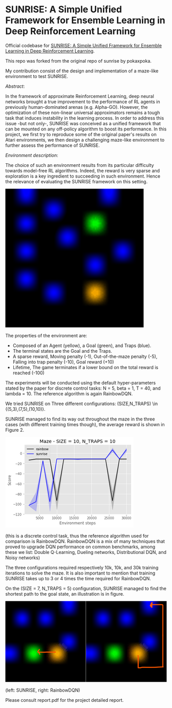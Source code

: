 # SUNRISE: A Simple Unified Framework for Ensemble Learning in Deep Reinforcement Learning

Official codebase for [SUNRISE: A Simple Unified Framework for Ensemble Learning in Deep Reinforcement Learning](https://arxiv.org/abs/2007.04938). 

This repo was forked from the original repo of sunrise by pokaxpoka.

My contribution consist of the design and implementation of a maze-like environment to test SUNRISE.


*Abstract*:

In the framework of approximate Reinforcement Learning, deep neural networks brought a true improvement to the performance of RL agents in previously human-dominated arenas (e.g. Alpha-GO). However, the optimization of these non-linear universal approximators remains a tough task that induces instability in the learning process. In order to address this issue -but not only-, SUNRISE was conceived as a unified framework that can be mounted on any off-policy algorithm to boost its performance. In this project, we first try to reproduce some of the original paper's results on Atari environments, we then design a challenging maze-like environment to further assess the performance of SUNRISE.

*Environment description*:

The choice of such an environment results from its particular difficulty towards model-free RL algorithms. Indeed, the reward is very sparse and exploration is a key ingredient to succeeding in such environment. Hence the relevance of evaluating the SUNRISE framework on this setting.

<img src="maze.png" 
  alt="1"/>

The properties of the environment are:

* Composed of an Agent (yellow), a Goal (green), and Traps (blue).
* The terminal states are the Goal and the Traps.
* A sparse reward, Moving penalty (-1), Out-of-the-maze penalty (-5), Falling into trap penalty (-10), Goal reward (+10)
* Lifetime, The game terminates if a lower bound on the total reward is reached (-100)


The experiments will be conducted using the default hyper-parameters stated by the paper for discrete control tasks: N = 5, beta = 1, T = 40, and lambda = 10. The reference algorithm is again RainbowDQN.

We tried SUNRISE on Three different configurations: (SIZE,N_TRAPS) \in {(5,3),(7,5),(10,10)}.

SUNRISE managed to find its way out throughout the maze in the three cases (with different training times though), the average reward is shown in Figure 2.

<img src="maze_10_10_score.png" 
  alt="1"/>
  
(this is a discrete control task, thus the reference algorithm used for comparison is RainbowDQN. RainbowDQN is a mix of many techniques that proved to upgrade DQN performance on common benchmarks, among these we list: Double Q-Learning, Dueling networks, Distributional DQN, and Noisy networks)

The three configurations required respectively 10k, 10k, and 30k training iterations to solve the maze. It is also important to mention that training SUNRISE takes up to 3 or 4 times the time required for RainbowDQN.

On the (SIZE = 7, N_TRAPS = 5) configuration, SUNRISE managed to find the shortest path to the goal state, an illustration is in figure.

<img src="path.png" 
  alt="1"/>
  
(left: SUNRISE, right: RainbowDQN)

Please consult report.pdf for the project detailed report.
